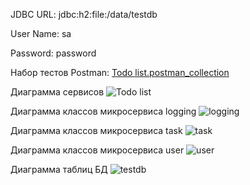 JDBC URL: jdbc:h2:file:/data/testdb
<p>
User Name: sa
<p>
Password: password

Набор тестов Postman: [Todo list.postman_collection](https://github.com/Rickki13/TodoApp/blob/master/Todo%20list.postman_collection.json)

Диаграмма сервисов
![Todo list](https://github.com/user-attachments/assets/e6d39c45-d190-499f-9222-e3e61667f8d4)

Диаграмма классов микросервиса logging
![logging](https://github.com/user-attachments/assets/b86b02fc-26e0-47f5-96f7-f01ab7ecdd62)

Диаграмма классов микросервиса task
![task](https://github.com/user-attachments/assets/53c246f3-2888-40b3-9cd6-62562b6659b9)

Диаграмма классов микросервиса user
![user](https://github.com/user-attachments/assets/f8ecfc4f-ca35-4882-b994-fe6d5f74af66)

Диаграмма таблиц БД
 ![testdb](https://github.com/user-attachments/assets/1f4ded10-aea7-4605-9c0e-117ed11d50f3)

